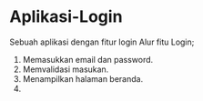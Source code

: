 # Aplikasi-Login
Sebuah aplikasi dengan fitur login
Alur fitu Login;
1. Memasukkan email dan password.
2. Memvalidasi masukan.
3. Menampilkan halaman beranda.
4. 
